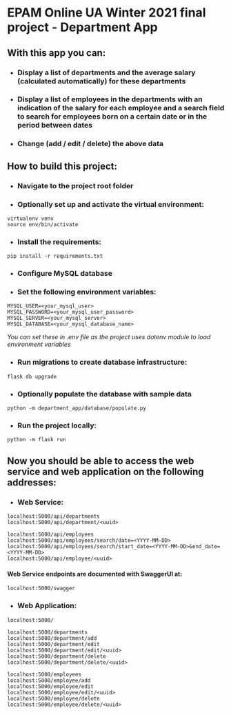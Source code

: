 # EPAM Online UA Winter 2021 final project - Department App


## With this app you can:
- ### Display a list of departments and the average salary (calculated automatically) for these departments
  
- ### Display a list of employees in the departments with an indication of the salary for each employee and a search field to search for employees born on a certain date or in the period between dates

- ### Change (add / edit / delete) the above data


## How to build this project:

- ### Navigate to the project root folder

- ### Optionally set up and activate the virtual environment:
```
virtualenv venv
source env/bin/activate
```

- ### Install the requirements:
```
pip install -r requirements.txt
```
- ### Configure MySQL database

- ### Set the following environment variables:

```
MYSQL_USER=<your_mysql_user>
MYSQL_PASSWORD=<your_mysql_user_password>
MYSQL_SERVER=<your_mysql_server>
MYSQL_DATABASE=<your_mysql_database_name>
```

*You can set these in .env file as the project uses dotenv module to load 
environment variables*

- ### Run migrations to create database infrastructure:
```
flask db upgrade
```

- ### Optionally populate the database with sample data
```
python -m department_app/database/populate.py
```

- ### Run the project locally:
```
python -m flask run
```

## Now you should be able to access the web service and web application on the following addresses:

- ### Web Service:
```
localhost:5000/api/departments
localhost:5000/api/department/<uuid>

localhost:5000/api/employees
localhost:5000/api/employees/search/date=<YYYY-MM-DD>
localhost:5000/api/employees/search/start_date=<YYYY-MM-DD>&end_date=<YYYY-MM-DD>
localhost:5000/api/employee/<uuid>
```

#### Web Service endpoints are documented with SwaggerUI at:
```
localhost:5000/swagger
```

- ### Web Application:
```
localhost:5000/

localhost:5000/departments
localhost:5000/department/add
localhost:5000/department/edit
localhost:5000/department/edit/<uuid>
localhost:5000/department/delete
localhost:5000/department/delete/<uuid>

localhost:5000/employees
localhost:5000/employee/add
localhost:5000/employee/edit
localhost:5000/employee/edit/<uuid>
localhost:5000/employee/delete
localhost:5000/employee/delete/<uuid>
```
